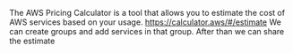 The AWS Pricing Calculator is a tool that allows you to estimate the cost of AWS services based on your usage.
https://calculator.aws/#/estimate
We can create groups and add services in that group. After than we can share the estimate 
